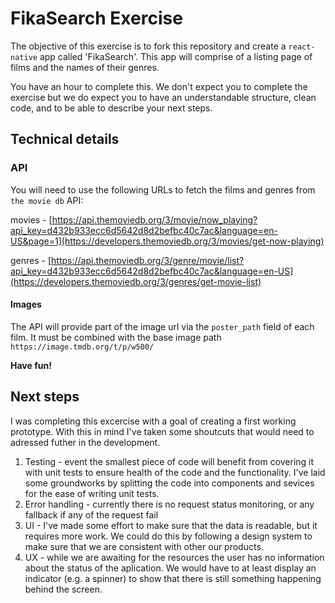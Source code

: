 # FikaSearch Exercise

The objective of this exercise is to fork this repository and create a `react-native` app called 'FikaSearch'. This app will comprise of a listing page of films and the names of their genres.

You have an hour to complete this. We don't expect you to complete the exercise but we do expect you to have an understandable structure, clean code, and to be able to describe your next steps.

## Technical details

### API
You will need to use the following URLs to fetch the films and genres from `the movie db` API:

movies - [https://api.themoviedb.org/3/movie/now_playing?api_key=d432b933ecc6d5642d8d2befbc40c7ac&language=en-US&page=1](https://developers.themoviedb.org/3/movies/get-now-playing)

genres - [https://api.themoviedb.org/3/genre/movie/list?api_key=d432b933ecc6d5642d8d2befbc40c7ac&language=en-US](https://developers.themoviedb.org/3/genres/get-movie-list)

#### Images

The API will provide part of the image url via the `poster_path` field of each film. It must be combined with the base image path `https://image.tmdb.org/t/p/w500/`

**Have fun!**


## Next steps

I was completing this excercise with a goal of creating a first working prototype. With this in mind I've taken some shoutcuts that would need to adressed futher in the development. 

1. Testing - event the smallest piece of code will benefit from covering it with unit tests to ensure health of the code and the functionality. I've laid some groundworks by splitting the code into components and sevices for the ease of writing unit tests.
2. Error handling - currently there is no request status monitoring, or any fallback if any of the request fail
3. UI - I've made some effort to make sure that the data is readable, but it requires more work. We could do this by following a design system to make sure that we are consistent with other our products.
4. UX - while we are awaiting for the resources the user has no information about the status of the aplication. We would have to at least display an indicator (e.g. a spinner) to show that there is still something happening behind the screen.
